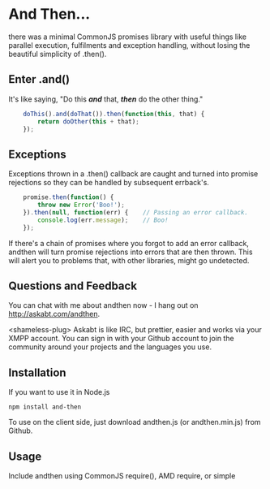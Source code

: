And Then...
===========

there was a minimal CommonJS promises library with useful things like parallel execution, fulfilments and exception handling, without losing the beautiful simplicity of .then().

Enter .and()
------------
It's like saying, "Do this ***and*** that, ***then*** do the other thing."

```javascript
	doThis().and(doThat()).then(function(this, that) {
		return doOther(this + that);
	});
```

Exceptions
----------
Exceptions thrown in a .then() callback are caught and turned into promise rejections so they can be handled by subsequent errback's.

```javascript
	promise.then(function() {
		throw new Error('Boo!');
	}).then(null, function(err) {    // Passing an error callback.
		console.log(err.message);    // Boo!
	});
```

If there's a chain of promises where you forgot to add an error callback, andthen will turn promise rejections into errors that are then thrown. This will alert you to problems that, with other libraries, might go undetected.

Questions and Feedback
----------------------
You can chat with me about andthen now - I hang out on http://askabt.com/andthen.

&lt;shameless-plug> Askabt is like IRC, but prettier, easier and works via your XMPP account. You can sign in with your Github account to join the community around your projects and the languages you use. </shameless-plug>

Installation
------------
If you want to use it in Node.js

	npm install and-then

To use on the client side, just download andthen.js (or andthen.min.js) from Github.

Usage
-----
Include andthen using CommonJS require(), AMD require, or simple <script> tags. Usage is pretty close to other deferred libraries:

```
	function promiseMaker() {
		var result = andthen();
		
	}
```

### Parallel Execution
Call `.and()` on Promise A and pass it a Promise B to obtain a new promise C. When both A and B have returned, promise C will resolve into ***both*** values, i.e. a `.then()` callback attached on C will be called with two arguments.

You can chain .and()'s. The resolution values of both A and B are passed as arguments to the .then() callback on promise C. For example:

```javascript
	getA().and(getB()).then(function(a, b) {
		// ...
	});
	
	getA().and(getB()).and(getC()).then(function(a, b, c) {
		// ...
	});
```


### Fulfilment
Sometimes you want a promise that's already resolved - for example you need to pass it to a function that expects a promise. You can save some keystrokes using the `andthen(value)` syntax.

You can also pre-fulfil the multi-valued promises that .and() generates, like `andthen(val1, val2, val3)`. 

Credit
------
Loosely based on the documentation of [kriskowal's q library][Q].

[Q]: http://documentup.com/kriskowal/q


License
-------
(The MIT License)

Copyright (c) 2009-2011 Askabt

Permission is hereby granted, free of charge, to any person obtaining a copy of this software and 
associated documentation files (the 'Software'), to deal in the Software without restriction, 
including without limitation the rights to use, copy, modify, merge, publish, distribute, sublicense, 
and/or sell copies of the Software, and to permit persons to whom the Software is furnished to do so, 
subject to the following conditions:

The above copyright notice and this permission notice shall be included in all copies or substantial 
portions of the Software.

THE SOFTWARE IS PROVIDED 'AS IS', WITHOUT WARRANTY OF ANY KIND, EXPRESS OR IMPLIED, INCLUDING BUT NOT 
LIMITED TO THE WARRANTIES OF MERCHANTABILITY, FITNESS FOR A PARTICULAR PURPOSE AND NONINFRINGEMENT. IN 
NO EVENT SHALL THE AUTHORS OR COPYRIGHT HOLDERS BE LIABLE FOR ANY CLAIM, DAMAGES OR OTHER LIABILITY, 
WHETHER IN AN ACTION OF CONTRACT, TORT OR OTHERWISE, ARISING FROM, OUT OF OR IN CONNECTION WITH THE 
SOFTWARE OR THE USE OR OTHER DEALINGS IN THE SOFTWARE.
